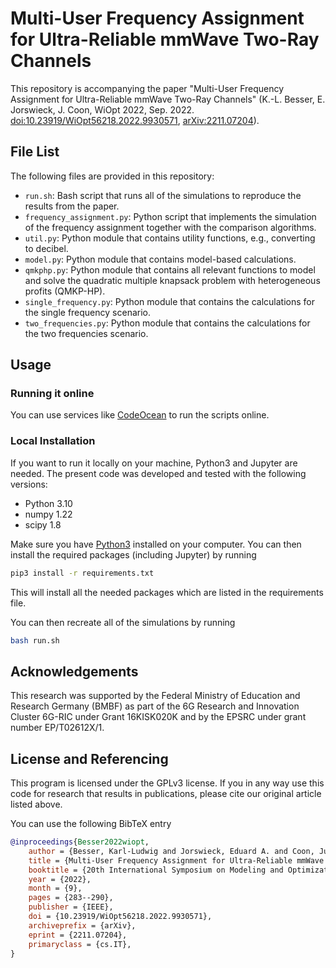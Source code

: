 # Multi-User Frequency Assignment for Ultra-Reliable mmWave Two-Ray Channels

This repository is accompanying the paper "Multi-User Frequency Assignment for
Ultra-Reliable mmWave Two-Ray Channels" (K.-L.  Besser, E. Jorswieck, J. Coon,
WiOpt 2022, Sep. 2022.
[doi:10.23919/WiOpt56218.2022.9930571](https://doi.org/10.23919/WiOpt56218.2022.9930571),
[arXiv:2211.07204](https://arxiv.org/abs/2211.07204)).


## File List
The following files are provided in this repository:

- `run.sh`: Bash script that runs all of the simulations to reproduce the
  results from the paper.
- `frequency_assignment.py`: Python script that implements the simulation of
  the frequency assignment together with the comparison algorithms.
- `util.py`: Python module that contains utility functions, e.g., converting to
  decibel.
- `model.py`: Python module that contains model-based calculations.
- `qmkphp.py`: Python module that contains all relevant functions to model and
  solve the quadratic multiple knapsack problem with heterogeneous profits
  (QMKP-HP).
- `single_frequency.py`: Python module that contains the calculations for the
  single frequency scenario.
- `two_frequencies.py`: Python module that contains the calculations for the
  two frequencies scenario.

## Usage
### Running it online
You can use services like [CodeOcean](https://codeocean.com) to run the scripts
online.

### Local Installation
If you want to run it locally on your machine, Python3 and Jupyter are needed.
The present code was developed and tested with the following versions:
- Python 3.10
- numpy 1.22
- scipy 1.8

Make sure you have [Python3](https://www.python.org/downloads/) installed on
your computer.
You can then install the required packages (including Jupyter) by running
```bash
pip3 install -r requirements.txt
```
This will install all the needed packages which are listed in the requirements 
file. 

You can then recreate all of the simulations by running
```bash
bash run.sh
```


## Acknowledgements
This research was supported by the Federal Ministry of Education and Research
Germany (BMBF) as part of the 6G Research and Innovation Cluster 6G-RIC under
Grant 16KISK020K and by the EPSRC under grant number EP/T02612X/1.


## License and Referencing
This program is licensed under the GPLv3 license. If you in any way use this
code for research that results in publications, please cite our original
article listed above.

You can use the following BibTeX entry
```bibtex
@inproceedings{Besser2022wiopt,
	author = {Besser, Karl-Ludwig and Jorswieck, Eduard A. and Coon, Justin P.},
	title = {Multi-User Frequency Assignment for Ultra-Reliable mmWave Two-Ray Channels},
	booktitle = {20th International Symposium on Modeling and Optimization in Mobile, Ad hoc, and Wireless Networks (WiOpt)},
	year = {2022},
	month = {9},
	pages = {283--290},
	publisher = {IEEE},
	doi = {10.23919/WiOpt56218.2022.9930571},
	archiveprefix = {arXiv},
	eprint = {2211.07204},
	primaryclass = {cs.IT},
}
```

